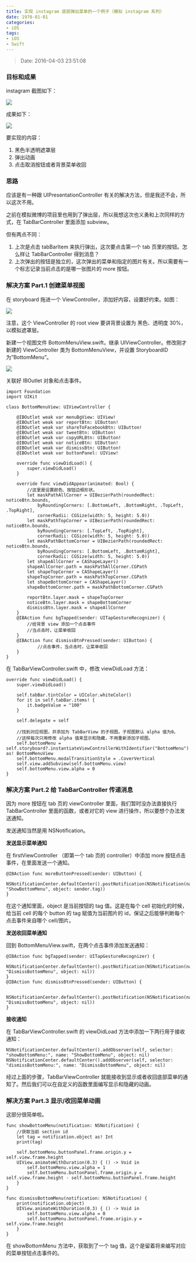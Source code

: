 ```yaml
---
title: 实现 instagram 底部弹出菜单的一个例子（模拟 instagram 系列）
date: 1970-01-01
categories:
- iOS
tags:
- iOS
- Swift
---
```


> Date: 2016-04-03 23:51:08

### 目标和成果
instagram 截图如下：

![](http://7u2sl0.com1.z0.glb.clouddn.com/ios_IMG_8669.PNG)

成果如下：

![](http://7u2sl0.com1.z0.glb.clouddn.com/ios_instagram-1.gif)

要实现的内容：
1. 黑色半透明遮罩层
2. 弹出动画
3. 点击取消按钮或者背景菜单收回

### 思路

应该是有一种跟 UIPresentationController 有关的解决方法，但是我还不会，所以这次不用。

之前在模拟微博的项目里也用到了弹出层，所以我想这次也义勇和上次同样的方式，在 TabBarController 里面添加 subview。

但有两点不同：
1. 上次是点击 tabBarItem 来执行弹出，这次要点击第一个 tab 页里的按钮。怎么样让 TabBarController 得到消息？
2. 上次弹出的按钮是独立的，这次弹出的菜单和指定的图片有关。所以需要有一个标志记录当前点击的是哪一张图片的 more 按钮。
<!--more-->
### 解决方案 Part.1 创建菜单视图

在 storyboard 拖进一个 ViewController，添加好内容，设置好约束。如图：

![](http://7u2sl0.com1.z0.glb.clouddn.com/ios_Screen%20Shot%202016-04-03%20at%2011.25.13%20PM.png)

注意，这个 ViewController 的 root view 要讲背景设置为 黑色、透明度 30%，以模拟遮罩层。

新建一个视图文件 BottomMenuView.swift，继承 UIViewController。修改刚才新建的 ViewController 类为 BottomMenuView，并设置 StoryboardID 为”BottomMenu”。

![](http://7u2sl0.com1.z0.glb.clouddn.com/ios_Screen%20Shot%202016-04-03%20at%2011.49.49%20PM.png)

关联好 IBOutlet 对象和点击事件。
```
import Foundation
import UIKit

class BottomMenuView: UIViewController {

    @IBOutlet weak var menuBgView: UIView!
    @IBOutlet weak var reportBtn: UIButton!
    @IBOutlet weak var shareToFacebookBtn: UIButton!
    @IBOutlet weak var tweetBtn: UIButton!
    @IBOutlet weak var copyURLBtn: UIButton!
    @IBOutlet weak var noticeBtn: UIButton!
    @IBOutlet weak var dismissBtn: UIButton!
    @IBOutlet weak var buttonPanel: UIView!
    
    override func viewDidLoad() {
        super.viewDidLoad()
    }
    
    override func viewDidAppear(animated: Bool) {
        //这里是设置颜色、按钮边框形状。
        let maskPathAllCorner = UIBezierPath(roundedRect: noticeBtn.bounds,
            byRoundingCorners: [.BottomLeft, .BottomRight, .TopLeft, .TopRight],
            cornerRadii: CGSize(width: 5, height: 5.0))
        let maskPathTopCorner = UIBezierPath(roundedRect: noticeBtn.bounds,
            byRoundingCorners: [.TopLeft, .TopRight],
            cornerRadii: CGSize(width: 5, height: 5.0))
        let maskPathBottomCorner = UIBezierPath(roundedRect: noticeBtn.bounds,
            byRoundingCorners: [.BottomLeft, .BottomRight],
            cornerRadii: CGSize(width: 5, height: 5.0))
        let shapeAllCorner = CAShapeLayer()
        shapeAllCorner.path = maskPathAllCorner.CGPath
        let shapeTopCorner = CAShapeLayer()
        shapeTopCorner.path = maskPathTopCorner.CGPath
        let shapeBottomCorner = CAShapeLayer()
        shapeBottomCorner.path = maskPathBottomCorner.CGPath
        
        reportBtn.layer.mask = shapeTopCorner
        noticeBtn.layer.mask = shapeBottomCorner
        dismissBtn.layer.mask = shapeAllCorner
    }
    @IBAction func bgTapped(sender: UITapGestureRecognizer) {
        //给背景 view 添加一个点击事件
        //当点击时，让菜单收回
    }
    @IBAction func dismissBtnPressed(sender: UIButton) {
		    //点击事件，当点击时，让菜单收回
    }
}

```

在 TabBarViewController.swift 中，修改 viewDidLoad 方法：
```
override func viewDidLoad() {
    super.viewDidLoad()
    
    self.tabBar.tintColor = UIColor.whiteColor()
    for it in self.tabBar.items! {
        it.badgeValue = "100"
    }
    
    self.delegate = self
    
    //找到对应视图，并添加为 TabBarView 的子视图。子视图默认 alpha 值为0。
    //这样每次只用修改 alpha 值来显示和隐藏，不用重新添加子视图。
    self.bottomMenu = self.storyboard?.instantiateViewControllerWithIdentifier("BottomMenu") as! BottomMenuView
    self.bottomMenu.modalTransitionStyle = .CoverVertical
    self.view.addSubview(self.bottomMenu.view)
    self.bottomMenu.view.alpha = 0
}
```


### 解决方案 Part.2 给 TabBarController 传递消息

因为 more 按钮在 tab 页的 viewController 里面，我们暂时没办法直接执行 TabBarController 里面的函数，或者对它的 view 进行操作，所以要想个办法发送通知。

发送通知当然是用 NSNotification。

**发送显示菜单通知**

在 firstViewController （即第一个 tab 页的 controller）中添加 more 按钮点击事件，在里面发送一个通知。
```
@IBAction func moreButtonPressed(sender: UIButton) {
	NSNotificationCenter.defaultCenter().postNotification(NSNotification(name: "ShowBottomMenu", object: sender.tag))
}
```
在这个通知里面，object 是当前按钮的 tag 值。这是在每个 cell 初始化的时候，给当前 cell 的每个 button 的 tag 赋值为当前图片的 id，保证之后能够判断每个点击事件来自哪个 cell/图片。

**发送收回菜单通知**

回到 BottomMenuView.swift，在两个点击事件添加发送通知：
```
@IBAction func bgTapped(sender: UITapGestureRecognizer) {
    NSNotificationCenter.defaultCenter().postNotification(NSNotification(name: "DismissBottomMenu", object: nil))
}
@IBAction func dismissBtnPressed(sender: UIButton) {
    
    NSNotificationCenter.defaultCenter().postNotification(NSNotification(name: "DismissBottomMenu", object: nil))
}
```

**接收通知**

在 TabBarViewController.swift 的 viewDidLoad 方法中添加一下两行用于接收通知：
```
NSNotificationCenter.defaultCenter().addObserver(self, selector: "showBottomMenu:", name: "ShowBottomMenu", object: nil)
NSNotificationCenter.defaultCenter().addObserver(self, selector: "dismissBottomMenu:", name: "DismissBottomMenu", object: nil) 
```

经过上面的步骤，TabBarViewController 就能接收到显示或者收回底部菜单的通知了。然后我们可以在自定义的函数里面编写显示和隐藏的动画。

### 解决方案 Part.3 显示/收回菜单动画

这部分很简单啦。

```
func showBottomMenu(notification: NSNotification) {
    //获取当前 section id
    let tag = notification.object as! Int
    print(tag)
    
    self.bottomMenu.buttonPanel.frame.origin.y = self.view.frame.height
    UIView.animateWithDuration(0.3) { () -> Void in
        self.bottomMenu.view.alpha = 1
        self.bottomMenu.buttonPanel.frame.origin.y = self.view.frame.height - self.bottomMenu.buttonPanel.frame.height
    }
}

func dismissBottomMenu(notification: NSNotification) {
    print(notification.object)
    UIView.animateWithDuration(0.3) { () -> Void in
        self.bottomMenu.view.alpha = 0
        self.bottomMenu.buttonPanel.frame.origin.y = self.view.frame.height
    }
}
```
在 showBottomMenu 方法中，获取到了一个 tag 值，这个是留着将来编写对应的菜单按钮点击事件的。
